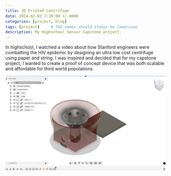 ```yaml
---
title: 3D Printed Centrifuge 
date: 2024-02-03 7:30:00 +/-0000
categories: [project, blog]
tags: [project]     # TAG names should always be lowercase
description: My Highschool Senior Capstone project.
---
```


In highschool, I watched a video about how Stanford engineers were combatting the HIV epidemic by designing an ultra low cost centrifuge using paper and string. I was inspired and decided that for my capstone project, I wanted to create a proof of concept device that was both scalable and affordable for third world populations. 

![Centrifuge Assembly](/assets/img/images/centrifuge1.png "Centrifuge Assembly")


